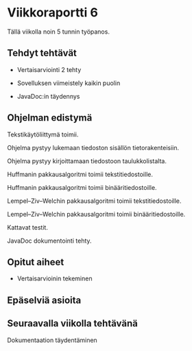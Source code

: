 # Viikkoraportti 6

Tällä viikolla noin 5 tunnin työpanos.

## Tehdyt tehtävät

* Vertaisarviointi 2 tehty

* Sovelluksen viimeistely kaikin puolin

* JavaDoc:in täydennys

## Ohjelman edistymä

Tekstikäytöliittymä toimii.

Ohjelma pystyy lukemaan tiedoston sisällön tietorakenteisiin.

Ohjelma pystyy kirjoittamaan tiedostoon taulukkolistalta.

Huffmanin pakkausalgoritmi toimii tekstitiedostoille.

Huffmanin pakkausalgoritmi toimii binääritiedostoille.

Lempel–Ziv–Welchin pakkausalgoritmi toimii tekstitiedostoille.

Lempel–Ziv–Welchin pakkausalgoritmi toimii binääritiedostoille.

Kattavat testit.

JavaDoc dokumentointi tehty.

## Opitut aiheet

* Vertaisarvioinin tekeminen

## Epäselviä asioita

## Seuraavalla viikolla tehtävänä

Dokumentaation täydentäminen
